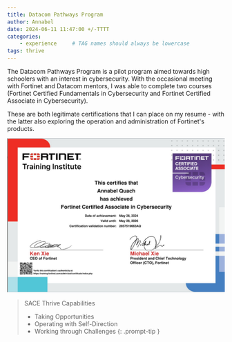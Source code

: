 ```yaml
---
title: Datacom Pathways Program
author: Annabel
date: 2024-06-11 11:47:00 +/-TTTT
categories: 
    - experience     # TAG names should always be lowercase
tags: thrive
---
```



The Datacom Pathways Program is a pilot program aimed towards high schoolers with an interest in cybersecurity. With the occasional meeting with Fortinet and Datacom mentors, I was able to complete two courses (Fortinet Certified Fundamentals in Cybersecurity and Fortinet Certified Associate in Cybersecurity). 


These are both legitimate certifications that I can place on my resume - with the latter also exploring the operation and administration of Fortinet's products.


![Fortinet Certified Associate in Cybersecurity Certificate](/assets/img/posts/pathways-fca.png)

> SACE Thrive Capabilities
> - Taking Opportunities
> - Operating with Self-Direction
> - Working through Challenges
{: .prompt-tip }

